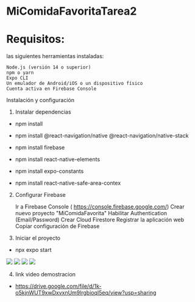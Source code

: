 # MiComidaFavoritaTarea2
# Requisitos:
las siguientes herramientas instaladas:

    Node.js (versión 14 o superior)
    npm o yarn
    Expo CLI
    Un emulador de Android/iOS o un dispositivo físico
    Cuenta activa en Firebase Console
Instalación y configuración

1. Instalar dependencias

-  npm install

-  npm install @react-navigation/native @react-navigation/native-stack

-  npm install firebase

-  npm install react-native-elements

-  npm install expo-constants

-  npm install react-native-safe-area-contex

2. Configurar Firebase

    Ir a Firebase Console ( https://console.firebase.google.com/)
    Crear nuevo proyecto "MiComidaFavorita"
    Habilitar Authentication (Email/Password)
    Crear Cloud Firestore
    Registrar la aplicación web
    Copiar configuración de Firebase

3. Iniciar el proyecto

- npx expo start


![](https://github.com/seo-hub-79/MiComidaFavoritaTarea2/blob/main/photo_2025-01-19_23-36-22.jpg)
![](https://github.com/seo-hub-79/MiComidaFavoritaTarea2/blob/main/photo_2025-01-19_23-36-23.jpg)
![](https://github.com/seo-hub-79/MiComidaFavoritaTarea2/blob/main/photo_2025-01-19_23-36-24%20(2).jpg)
![](https://github.com/seo-hub-79/MiComidaFavoritaTarea2/blob/main/photo_2025-01-19_23-36-24.jpg)

4. link video demostracion
- https://drive.google.com/file/d/1k-o5kjnWUT9xwDxvxnUm9lrgbioqI5eq/view?usp=sharing 
